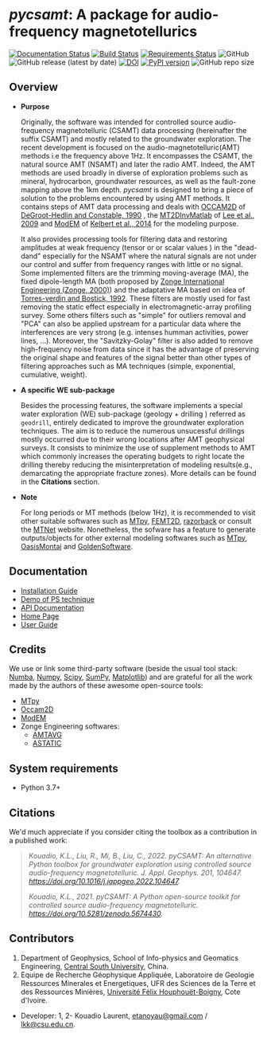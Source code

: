 # _pycsamt_: A package for audio-frequency magnetotellurics

[![Documentation Status](https://readthedocs.org/projects/pycsamt/badge/?version=latest)](https://pycsamt.readthedocs.io/en/latest/?badge=latest) [![Build Status](https://travis-ci.com/WEgeophysics/pyCSAMT.svg?branch=master)](https://travis-ci.com/WEgeophysics/pyCSAMT) [![Requirements Status](https://requires.io/github/WEgeophysics/pycsamt/requirements.svg?branch=master)](https://requires.io/github/WEgeophysics/pycsamt/requirements/?branch=master)
  ![GitHub](https://img.shields.io/github/license/WEgeophysics/pycsamt?color=blue&label=licence&logo=GNU&logoColor=red) ![GitHub release (latest by date)](https://img.shields.io/github/v/release/WEgeophysics/pyCSAMT?color=orange) [![DOI](https://zenodo.org/badge/DOI/10.5281/zenodo.5674430.svg)](https://doi.org/10.5281/zenodo.5674430)
  [![PyPI version](https://badge.fury.io/py/pycsamt.svg)](https://badge.fury.io/py/pycsamt)
  ![GitHub repo size](https://img.shields.io/github/repo-size/WEgeophysics/pycsamt?color=0A4CEE&style=flat-square)

## Overview 

  * **Purpose**
    
    Originally, the software was intended for controlled source audio-frequency magnetotelluric (CSAMT) data processing (hereinafter the suffix CSAMT) and mostly related
    to the groundwater exploration. The recent development is focused on the audio-magnetotelluric(AMT) methods i.e the frequency above 1Hz. It encompasses the CSAMT, the natural source AMT (NSAMT) and later the radio AMT. Indeed, the AMT methods are used broadly in diverse of exploration problems such as mineral, hydrocarbon,  groundwater resources, as well as the fault-zone mapping above the 1km depth. 
    _pycsamt_ is designed to bring a piece of solution to the problems encountered by using AMT methods. It contains steps of AMT data processing and deals with [OCCAM2D](https://marineemlab.ucsd.edu/Projects/Occam/index.html) of [DeGroot-Hedlin and Constable, 1990](https://doi.org/10.1190/1.1442303) , 
    the [MT2DInvMatlab](https://doi.org/10.1016/j.cageo.2008.10.010)  of [Lee et al., 2009](https://doi.org/10.1016/j.cageo.2008.10.010) and [ModEM](https://sites.google.com/site/modularem/download) of [Kelbert et al., 2014](https://doi.org/10.1016/j.cageo.2014.01.010)
    for the modeling purpose.
    
    It also provides processing tools for filtering data and restoring amplitudes at weak frequency (tensor or or scalar values ) in the "dead-dand"  especially for the NSAMT where the natural signals are not under our control and suffer from frequency ranges with little or no signal. Some implemented filters are the trimming moving-average (MA), the fixed dipole-length MA (both proposed by [Zonge International Engineering (Zonge, 2000)]( http://www.zonge.com/legacy/PDF_DatPro/Astatic.pdf )) and the adaptative MA based on idea of [Torres-verdìn and Bostick, 1992](https://doi.org/10.1190/1.2400625). These filters are mostly used for fast removing the static effect especially in electromagnetic-array profiling survey. Some others filters such as "simple" for outliers removal and "PCA" can also be applied upstream for a particular data where the interferences are very strong (e.g. intenses humman activities, power lines, ...). Moreover, the  "Savitzky-Golay" filter is also added to remove high-frequency noise from data since it has the advantage of preserving the original shape and features of the signal better than other types of filtering approaches such as MA techniques (simple, exponential, cumulative, weight). 
     
 * **A specific WE sub-package**
 
    Besides the processing features, the software implements a special water exploration (WE) sub-package (geology + drilling ) referred  as `geodrill`, entirely dedicated to improve the groundwater exploration techniques. The aim is to reduce the numerous unsucessful drillings mostly occurred due to their wrong locations after AMT geophysical surveys. It consists to minimize the use of supplement methods to AMT which commonly increases the operating budgets to right locate  the drilling thereby reducing the misinterpretation of modeling results(e.g., demarcating the appropriate fracture zones). More details can be found in the **Citations** section. 
    
 * **Note**
 
    For long periods or MT methods (below 1Hz), it is recommended to visit other suitable softwares such as  [MTpy](https://github.com/MTgeophysics/mtpy.git), [FEMT2D](https://github.com/ruboerner/FEMT2D), [razorback](https://github.com/BRGM/razorback) or consult the [MTNet](https://www.mtnet.info/main/source.html) website. Nonetheless, the sofware has a feature to generate outputs/objects for other external modeling softwares such as [MTpy](https://github.com/MTgeophysics/mtpy), [OasisMontaj](http://updates.geosoft.com/downloads/files/how-to-guides/Oasis_montaj_Gridding.pdf) and [GoldenSoftware](https://www.goldensoftware.com/products/surfer).


## Documentation 

* [Installation Guide](https://pycsamt.readthedocs.io/en/latest/installation.html?highlight=installation)
* [Demo of PS technique](https://pycsamt.readthedocs.io/en/latest/demo.html?highlight=demo) 
* [API Documentation](https://pycsamt.readthedocs.io/en/latest/)
* [Home Page](https://github.com/WEgeophysics/pyCSAMT/wiki)
* [User Guide](https://github.com/WEgeophysics/pyCSAMT/blob/develop/docs/pyCSAMT%20User%20Guide.pdf)

## Credits

We use or link some third-party software (beside the usual tool stack: [Numba](https://numba.pydata.org/), [Numpy](https://numpy.org/), [Scipy](https://scipy.org/), [SumPy](https://www.sympy.org/en/index.html), [Matplotlib](https://matplotlib.org/)) and are grateful for all the work made by the authors of these awesome open-source tools:
* [MTpy](https://github.com/MTgeophysics/mtpy.git)
* [Occam2D](https://marineemlab.ucsd.edu/Projects/Occam/index.html)
* [ModEM](https://sites.google.com/site/modularem/)
* Zonge Engineering softwares:
    - [AMTAVG](http://www.zonge.com/legacy/DatPro.html/)
    - [ASTATIC](http://www.zonge.com/legacy/PDF_DatPro/Astatic.pdf)

## System requirements 

* Python 3.7+ 

## Citations 

 We'd much appreciate if you consider citing the toolbox as a contribution in a published work:

> *Kouadio, K.L., Liu, R., Mi, B., Liu, C., 2022. pyCSAMT: An alternative Python toolbox for groundwater exploration using controlled source audio-frequency magnetotelluric. J. Appl. Geophys. 201, 104647. https://doi.org/10.1016/j.jappgeo.2022.104647.*
> 
> *Kouadio, K.L., 2021. pyCSAMT: A Python open-source toolkit for controlled source audio-frequency magnetotelluric. https://doi.org/10.5281/zenodo.5674430.*

## Contributors

1. Department of Geophysics, School of  Info-physics and Geomatics Engineering, [Central South University](https://en.csu.edu.cn/), China. 
2. Equipe de Recherche Géophysique Appliquée, Laboratoire de Geologie Ressources Minerales et Energetiques, UFR des Sciences de la Terre et des Ressources Minières, [Université Félix Houphouët-Boigny]( https://www.univ-fhb.edu.ci/index.php/ufr-strm/), Cote d'Ivoire.

* Developer: 1, 2- Kouadio Laurent,  <etanoyau@gmail.com> / <lkk@csu.edu.cn>.
